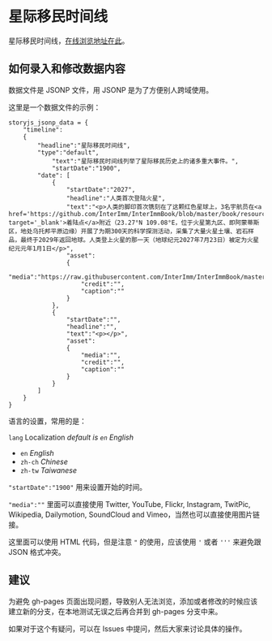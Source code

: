 星际移民时间线
===============

星际移民时间线，[在线浏览地址在此](http://interimm.github.io/timeline/)。



如何录入和修改数据内容
------------------------

数据文件是 JSONP 文件，用 JSONP 是为了方便别人跨域使用。


这里是一个数据文件的示例：


```
storyjs_jsonp_data = {
    "timeline":
    {
        "headline":"星际移民时间线",
        "type":"default",
		    "text":"星际移民时间线列举了星际移民历史上的诸多重大事件。",
		    "startDate":"1900",
        "date": [
            {
                "startDate":"2027",
                "headline":"人类首次登陆火星",
                "text":"<p>人类的脚印首次镌刻在了这颗红色星球上，3名宇航员在<a href='https://github.com/InterImm/InterImmBook/blob/master/book/resources/landing_spot.png' target='_blank'>着陆点</a>附近（23.27°N 109.08°E，位于火星第九区、即阿蒙蒂斯区，地处乌托邦平原边缘）开展了为期300天的科学探测活动，采集了大量火星土壤、岩石样品，最终于2029年返回地球。人类登上火星的那一天（地球纪元2027年7月23日）被定为火星纪元元年1月1日</p>",
                "asset":
                {
                    "media":"https://raw.githubusercontent.com/InterImm/InterImmBook/master/book/resources/landing_spot.png",
                    "credit":"",
                    "caption":""
                }
            },
            {
                "startDate":"",
                "headline":"",
                "text":"<p></p>",
                "asset":
                {
                    "media":"",
                    "credit":"",
                    "caption":""
                }
            }
        ]
    }
}
```


语言的设置，常用的是：


`lang`
Localization
*default is `en` English*

* `en` *English*
* `zh-ch` *Chinese*
* `zh-tw` *Taiwanese*


`"startDate":"1900"` 用来设置开始的时间。


`"media":""` 里面可以直接使用 Twitter, YouTube, Flickr, Instagram, TwitPic, Wikipedia, Dailymotion, SoundCloud and Vimeo，当然也可以直接使用图片链接。


这里面可以使用 HTML 代码，但是注意 `"` 的使用，应该使用 `'` 或者 `'''` 来避免跟 JSON 格式冲突。



建议
-------------

为避免 gh-pages 页面出现问题，导致别人无法浏览，添加或者修改的时候应该建立新的分支，在本地测试无误之后再合并到 gh-pages 分支中来。

如果对于这个有疑问，可以在 Issues 中提问，然后大家来讨论具体的操作。
